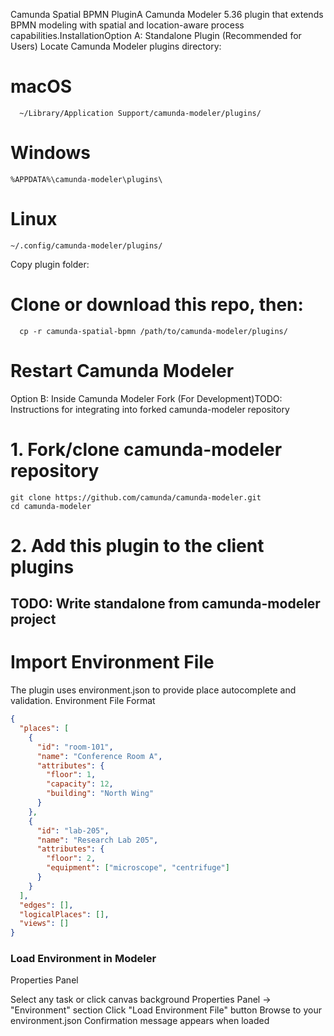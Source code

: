 Camunda Spatial BPMN PluginA Camunda Modeler 5.36 plugin that extends BPMN modeling with spatial and location-aware process capabilities.InstallationOption A: Standalone Plugin (Recommended for Users)
Locate Camunda Modeler plugins directory:

 # macOS
 ```
   ~/Library/Application Support/camunda-modeler/plugins/
 ```
   # Windows
 ```
 %APPDATA%\camunda-modeler\plugins\
 ```  
 # Linux
 ```
~/.config/camunda-modeler/plugins/
```
Copy plugin folder:

 # Clone or download this repo, then:
 ```
   cp -r camunda-spatial-bpmn /path/to/camunda-modeler/plugins/
```

# Restart Camunda Modeler
Option B: Inside Camunda Modeler Fork (For Development)TODO: Instructions for integrating into forked camunda-modeler repository

# 1. Fork/clone camunda-modeler repository
```
git clone https://github.com/camunda/camunda-modeler.git
cd camunda-modeler
```
# 2. Add this plugin to the client plugins

## TODO: Write standalone from camunda-modeler project

# Import Environment File
The plugin uses environment.json to provide place autocomplete and validation.
Environment File Format
```json
{
  "places": [
    {
      "id": "room-101",
      "name": "Conference Room A",
      "attributes": {
        "floor": 1,
        "capacity": 12,
        "building": "North Wing"
      }
    },
    {
      "id": "lab-205",
      "name": "Research Lab 205",
      "attributes": {
        "floor": 2,
        "equipment": ["microscope", "centrifuge"]
      }
    }
  ],
  "edges": [],
  "logicalPlaces": [],
  "views": []
}
```

### Load Environment in Modeler
Properties Panel

Select any task or click canvas background
Properties Panel → "Environment" section
Click "Load Environment File" button
Browse to your environment.json
Confirmation message appears when loaded


